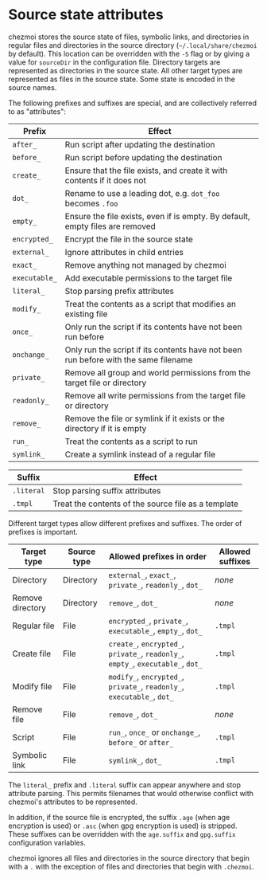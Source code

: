 # Source state attributes

chezmoi stores the source state of files, symbolic links, and directories in
regular files and directories in the source directory (`~/.local/share/chezmoi`
by default). This location can be overridden with the `-S` flag or by giving a
value for `sourceDir` in the configuration file. Directory targets are
represented as directories in the source state. All other target types are
represented as files in the source state. Some state is encoded in the source
names.

The following prefixes and suffixes are special, and are collectively referred
to as "attributes":

| Prefix        | Effect                                                                              |
| ------------- | ----------------------------------------------------------------------------------- |
| `after_`      | Run script after updating the destination                                           |
| `before_`     | Run script before updating the destination                                          |
| `create_`     | Ensure that the file exists, and create it with contents if it does not             |
| `dot_`        | Rename to use a leading dot, e.g. `dot_foo` becomes `.foo`                          |
| `empty_`      | Ensure the file exists, even if is empty. By default, empty files are removed       |
| `encrypted_`  | Encrypt the file in the source state                                                |
| `external_`   | Ignore attributes in child entries                                                  |
| `exact_`      | Remove anything not managed by chezmoi                                              |
| `executable_` | Add executable permissions to the target file                                       |
| `literal_`    | Stop parsing prefix attributes                                                      |
| `modify_`     | Treat the contents as a script that modifies an existing file                       |
| `once_`       | Only run the script if its contents have not been run before                        |
| `onchange_`   | Only run the script if its contents have not been run before with the same filename |
| `private_`    | Remove all group and world permissions from the target file or directory            |
| `readonly_`   | Remove all write permissions from the target file or directory                      |
| `remove_`     | Remove the file or symlink if it exists or the directory if it is empty             |
| `run_`        | Treat the contents as a script to run                                               |
| `symlink_`    | Create a symlink instead of a regular file                                          |

| Suffix     | Effect                                              |
| ---------- | --------------------------------------------------- |
| `.literal` | Stop parsing suffix attributes                      |
| `.tmpl`    | Treat the contents of the source file as a template |

Different target types allow different prefixes and suffixes. The order of
prefixes is important.

| Target type      | Source type | Allowed prefixes in order                                                         | Allowed suffixes |
| ---------------- | ----------- | --------------------------------------------------------------------------------- | ---------------- |
| Directory        | Directory   | `external_`, `exact_`, `private_`, `readonly_`, `dot_`                            | *none*           |
| Remove directory | Directory   | `remove_`, `dot_`                                                                 | *none*           |
| Regular file     | File        | `encrypted_`, `private_`, `executable_`, `empty_`, `dot_`                         | `.tmpl`          |
| Create file      | File        | `create_`, `encrypted_`, `private_`, `readonly_`, `empty_`, `executable_`, `dot_` | `.tmpl`          |
| Modify file      | File        | `modify_`, `encrypted_`, `private_`, `readonly_`, `executable_`, `dot_`           | `.tmpl`          |
| Remove file      | File        | `remove_`, `dot_`                                                                 | *none*           |
| Script           | File        | `run_`, `once_` or `onchange_`, `before_` or `after_`                             | `.tmpl`          |
| Symbolic link    | File        | `symlink_`, `dot_`                                                                | `.tmpl`          |

The `literal_` prefix and `.literal` suffix can appear anywhere and stop
attribute parsing. This permits filenames that would otherwise conflict with
chezmoi's attributes to be represented.

In addition, if the source file is encrypted, the suffix `.age` (when age
encryption is used) or `.asc` (when gpg encryption is used) is stripped. These
suffixes can be overridden with the `age.suffix` and `gpg.suffix` configuration
variables.

chezmoi ignores all files and directories in the source directory that begin
with a `.` with the exception of files and directories that begin with
`.chezmoi`.
